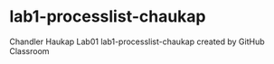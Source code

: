 # lab1-processlist-chaukap
Chandler Haukap
Lab01
lab1-processlist-chaukap created by GitHub Classroom
